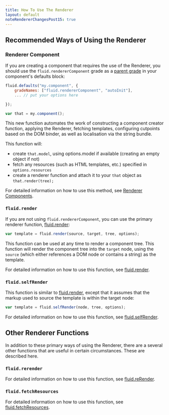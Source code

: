 ```yaml
---
title: How To Use The Renderer
layout: default
noteRendererChangesPost15: true
---
```


## Recommended Ways of Using the Renderer ##

### Renderer Component ###

If you are creating a component that requires the use of the Renderer, you should use the `fluid.rendererComponent` grade as a [parent grade](ComponentGrades.md) in your component's defaults block:

```javascript
fluid.defaults("my.component", {
    gradeNames: ["fluid.rendererComponent", "autoInit"],
    ... // put your options here

});

var that = my.component();
```

This new function automates the work of constructing a component creator function, applying the Renderer, fetching templates, configuring cutpoints based on the DOM binder, as well as localisation via the string bundle.

This function will:

* create `that.model`, using options.model if available (creating an empty object if not)
* fetch any resources (such as HTML templates, etc.) specified in `options.resources`
* create a renderer function and attach it to your `that` object as `that.render(tree);`

For detailed information on how to use this method, see [Renderer Components](RendererComponents.md).


### `fluid.render` ###

If you are not using `fluid.rendererComponent`, you can use the primary renderer function, [fluid.render](https://github.com/fluid-project/infusion/blob/infusion-1.5/src/framework/renderer/js/fluidRenderer.js#L1551-L1570):

```javascript
var template = fluid.render(source, target, tree, options);
```

This function can be used at any time to render a component tree. This function will render the component tree into the `target` node, using the `source` (which either references a DOM node or contains a string) as the template.

For detailed information on how to use this function, see [fluid.render](https://github.com/fluid-project/infusion/blob/infusion-1.5/src/framework/renderer/js/fluidRenderer.js#L1551-L1570).

### `fluid.selfRender` ###

This function is similar to [fluid.render](https://github.com/fluid-project/infusion/blob/infusion-1.5/src/framework/renderer/js/fluidRenderer.js#L1551-L1570), except that it assumes that the markup used to source the template is within the target node:

```javascript
var template = fluid.selfRender(node, tree, options);
```

For detailed information on how to use this function, see [fluid.selfRender](https://github.com/fluid-project/infusion/blob/infusion-1.5/src/framework/renderer/js/fluidRenderer.js#L1572-L1588).

## Other Renderer Functions ##

In addition to these primary ways of using the Renderer, there are a several other functions that are useful in certain circumstances. These are described here.

### `fluid.rerender` ###

For detailed information on how to use this function, see [fluid.reRender](https://github.com/fluid-project/infusion/blob/infusion-1.5/src/framework/renderer/js/fluidRenderer.js#L1480-L1527).

### `fluid.fetchResources` ###

For detailed information on how to use this function, see [fluid.fetchResources](https://github.com/fluid-project/infusion/blob/infusion-1.5/src/framework/core/js/FluidRequests.js#L24-L50).
